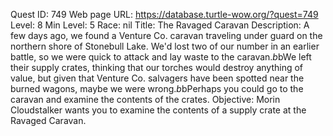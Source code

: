 Quest ID: 749
Web page URL: https://database.turtle-wow.org/?quest=749
Level: 8
Min Level: 5
Race: nil
Title: The Ravaged Caravan
Description: A few days ago, we found a Venture Co. caravan traveling under guard on the northern shore of Stonebull Lake. We'd lost two of our number in an earlier battle, so we were quick to attack and lay waste to the caravan.$b$bWe left their supply crates, thinking that our torches would destroy anything of value, but given that Venture Co. salvagers have been spotted near the burned wagons, maybe we were wrong.$b$bPerhaps you could go to the caravan and examine the contents of the crates.
Objective: Morin Cloudstalker wants you to examine the contents of a supply crate at the Ravaged Caravan.
